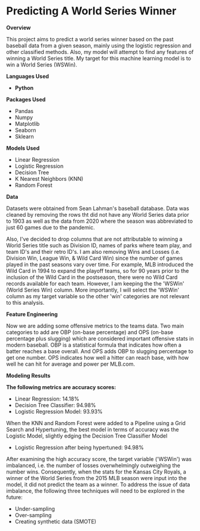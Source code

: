 # **Predicting A World Series Winner**

**Overview**

This project aims to predict a world series winner based on the past baseball data from a given season, mainly using the logistic regression and other classified methods. Also, my model will attempt to find any features of winning a World Series title. My target for this machine learning model is to win a World Series (WSWin).

**Languages Used**

- **Python**

**Packages Used**

- Pandas
- Numpy
- Matplotlib
- Seaborn
- Sklearn

**Models Used**

- Linear Regression
- Logistic Regression
- Decision Tree
- K Nearest Neighbors (KNN)
- Random Forest

**Data**

Datasets were obtained from Sean Lahman's baseball database. Data was cleaned by removing the rows tht did not have any World Series data prior to 1903 as well as the data from 2020 where the season was abbreviated to just 60 games due to the pandemic.

Also, I've decided to drop columns that are not attributable to winning a World Series title such as Division ID, names of parks where team play, and team ID's and their retro ID's. I am also removing Wins and Losses (i.e. Division Win, League Win, & Wild Card Win) since the number of games played in the past seasons vary over time. For example, MLB introduced the Wild Card in 1994 to expand the playoff teams, so for 90 years prior to the inclusion of the Wild Card in the postseason, there were no Wild Card records available for each team. However, I am keeping the the 'WSWin' (World Series Win) column. More importantly, I will select the 'WSWin' column as my target variable so the other 'win' categories are not relevant to this analysis.


**Feature Engineering**

Now we are adding some offensive metrics to the teams data. Two main categories to add are OBP (on-base percentage) and OPS (on-base percentage plus slugging) which are considered important offensive stats in modern baseball. OBP is a statistical formula that indicates how often a batter reaches a base overall. And OPS adds OBP to slugging percentage to get one number. OPS indicates how well a hitter can reach base, with how well he can hit for average and power per MLB.com.

**Modeling Results**

**The following metrics are accuracy scores:**


- Linear Regression: 14.18%
- Decision Tree Classifier: 94.98%
- Logistic Regression Model: 93.93%

When the KNN and Random Forest were added to a Pipeline using a Grid Search and Hypertuning, the best model in terms of accuracy was the Logistic Model, slightly edging the Decision Tree Classifier Model

- Logistic Regression after being hypertuned: 94.98%

After examining the high accuracy score, the target variable ('WSWin') was imbalanced, i.e. the number of losses overwhelmingly outweighing the number wins. Consequently, when the stats for the Kansas City Royals, a winner of the World Series from the 2015 MLB season were input into the model, it did not predict the team as a winner. To address the issue of data imbalance, the following three techniques will need to be explored in the future:

- Under-sampling
- Over-sampling
- Creating synthetic data (SMOTE)

